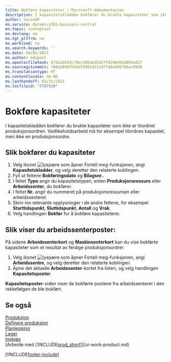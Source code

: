 ```yaml
---
title: Bokføre kapasiteter | Microsoft-dokumentasjon
description: I kapasitetskladden bokfører du brukte kapasiteter som ikke er tilordnet produksjonsordren. Vedlikeholdsarbeid må for eksempel tilordnes kapasitet, men ikke en produksjonsordre.
author: SorenGP
ms.service: dynamics365-business-central
ms.topic: conceptual
ms.devlang: na
ms.tgt_pltfrm: na
ms.workload: na
ms.search.keywords: ''
ms.date: 04/01/2021
ms.author: edupont
ms.openlocfilehash: 8f41a5033c79ec500a635d27f8296d01d895ed27
ms.sourcegitcommit: 766e2840fd16efb901d211d7fa64d96766ac99d9
ms.translationtype: HT
ms.contentlocale: nb-NO
ms.lasthandoff: 03/31/2021
ms.locfileid: "5787930"
---
```

# <a name="post-capacities"></a>Bokføre kapasiteter
I kapasitetskladden bokfører du brukte kapasiteter som ikke er tilordnet produksjonsordren. Vedlikeholdsarbeid må for eksempel tilordnes kapasitet, men ikke en produksjonsordre.  

## <a name="to-post-capacities"></a>Slik bokfører du kapasiteter  
1.  Velg ikonet ![lyspære som åpner Fortell meg-funksjonen](media/ui-search/search_small.png "Fortell hva du vil gjøre"), angi **Kapasitetskladder**, og velg deretter den relaterte koblingen.  
2.  Fyll ut feltene **Bokføringsdato** og **Bilagsnr.**.  
3.  I feltet **Type** angir du kapasitetstypen, enten **Produksjonsressurs** eller **Arbeidssenter**, du bokfører.  
4.  I feltet **Nr.** angir du nummeret på produksjonsressursen eller arbeidssenteret.  
5.  Skriv inn relevante opplysninger i de andre feltene, for eksempel **Starttidspunkt**, **Sluttidspunkt**, **Antall** og **Vrak**.  
6.  Velg handlingen **Bokfør** for å bokføre kapasitetene.  

## <a name="to-view-work-center-ledger-entries"></a>Slik viser du arbeidssenterposter:  
På sidene **Arbeidssenterkort** og **Maskinsenterkort** kan du vise bokførte kapasiteter som et resultat av ferdige produksjonsordrer.    
1.  Velg ikonet ![lyspære som åpner Fortell meg-funksjonen](media/ui-search/search_small.png "Fortell hva du vil gjøre"), angi **Arbeidssentre**, og velg deretter den relaterte koblingen.  
2.  Åpne det aktuelle **Arbeidssenter**-kortet fra listen, og velg handlingen **Kapasitetsposter**.  

**Kapasitetsposter**-siden viser de bokførte postene fra arbeidssenteret i den rekkefølgen de ble bokført.   

## <a name="see-also"></a>Se også  
[Produksjon](production-manage-manufacturing.md)    
[Definere produksjon](production-configure-production-processes.md)  
[Planlegging](production-planning.md)      
[Lager](inventory-manage-inventory.md)  
[Innkjøp](purchasing-manage-purchasing.md)  
[Arbeide med [!INCLUDE[prod_short](includes/prod_short.md)]](ui-work-product.md)


[!INCLUDE[footer-include](includes/footer-banner.md)]